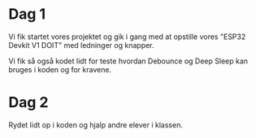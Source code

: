 # Dag 1

Vi fik startet vores projektet og gik i gang med at opstille vores "ESP32 Devkit V1 DOIT" med ledninger og knapper. 

Vi fik så også kodet lidt for teste hvordan Debounce og Deep Sleep kan bruges i koden og for kravene.

# Dag 2
Rydet lidt op i koden og hjalp andre elever i klassen.